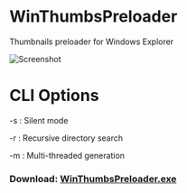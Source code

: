 # WinThumbsPreloader
Thumbnails preloader for Windows Explorer

![Screenshot](https://raw.githubusercontent.com/inthebrilliantblue/WinThumbsPreloader/master/Website/images/preview.gif)

# CLI Options
-s : Silent mode

-r : Recursive directory search

-m : Multi-threaded generation


### Download: [WinThumbsPreloader.exe](https://github.com/inthebrilliantblue/WinThumbsPreloader/releases/download/v1.0.2/WinThumbsPreloader.exe)
